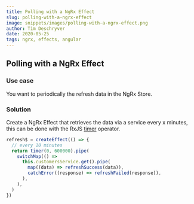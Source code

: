 ```yaml
---
title: Polling with a NgRx Effect
slug: polling-with-a-ngrx-effect
image: snippets/images/polling-with-a-ngrx-effect.png
author: Tim Deschryver
date: 2020-05-25
tags: ngrx, effects, angular
---
```


## Polling with a NgRx Effect

### Use case

You want to periodically the refresh data in the NgRx Store.

### Solution

Create a NgRx Effect that retrieves the data via a service every x minutes, this can be done with the RxJS [timer](https://rxjs.dev/api/index/function/timer) operator.

```ts
refresh$ = createEffect(() => {
  // every 10 minutes
  return timer(0, 600000).pipe(
    switchMap(() =>
      this.customersService.get().pipe(
        map((data) => refreshSuccess(data)),
        catchError((response) => refreshFailed(response)),
      ),
    ),
  )
})
```
